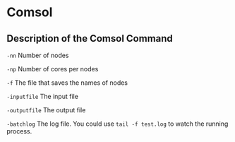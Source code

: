 # Comsol 

## Description of the Comsol Command

```-nn```
Number of nodes

```-np```
Number of cores per nodes

```-f```
The file that saves the names of nodes

```-inputfile```
The input file 

```-outputfile```
The output file

```-batchlog```
The log file. You could use ```tail -f test.log``` to watch the running process.


